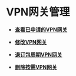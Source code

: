 # VPN网关管理<a name="zh-cn_topic_0151836407"></a>

-   **[查看已申请的VPN网关](查看已申请的VPN网关.md)**  

-   **[修改VPN网关](修改VPN网关.md)**  

-   **[退订包周期VPN网关](退订包周期VPN网关.md)**  

-   **[删除按需VPN网关](删除按需VPN网关.md)**  



